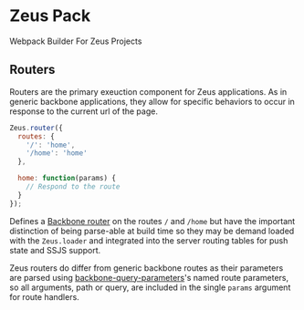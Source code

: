 # Zeus Pack

Webpack Builder For Zeus Projects

## Routers

Routers are the primary exeuction component for Zeus applications. As in generic backbone applications, they allow for specific behaviors to occur in response to the current url of the page.

```javascript
Zeus.router({
  routes: {
    '/': 'home',
    '/home': 'home'
  },

  home: function(params) {
    // Respond to the route
  }
});
```

Defines a [Backbone router][backbone-router] on the routes `/` and `/home` but have the important distinction of being parse-able at build time so they may be demand loaded with the `Zeus.loader` and integrated into the server routing tables for push state and SSJS support.

Zeus routers do differ from generic backbone routes as their parameters are parsed using [backbone-query-parameters][backbone-query-parameters]'s named route parameters, so all arguments, path or query, are included in the single `params` argument for route handlers.

[backbone-router]: http://backbonejs.org/#Router
[backbone-query-parameters]: https://github.com/jhudson8/backbone-query-parameters
